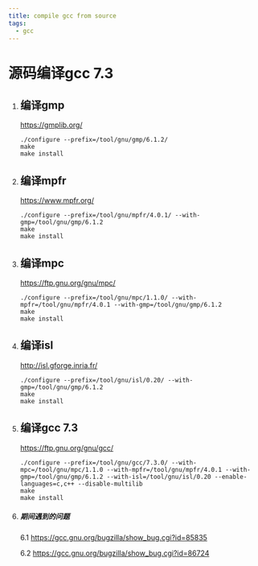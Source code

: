 ```yaml
---
title: compile gcc from source
tags:
  - gcc
---
```


<!--more-->
# 源码编译gcc 7.3

1. ## 编译gmp

    https://gmplib.org/

    ```
    ./configure --prefix=/tool/gnu/gmp/6.1.2/
    make
    make install
    ```

2. ## 编译mpfr

    https://www.mpfr.org/

    ```
    ./configure --prefix=/tool/gnu/mpfr/4.0.1/ --with-gmp=/tool/gnu/gmp/6.1.2
    make
    make install   
    ```

3. ## 编译mpc

   https://ftp.gnu.org/gnu/mpc/

   ```
   ./configure --prefix=/tool/gnu/mpc/1.1.0/ --with-mpfr=/tool/gnu/mpfr/4.0.1 --with-gmp=/tool/gnu/gmp/6.1.2
   make
   make install
   ```

4. ## 编译isl

   http://isl.gforge.inria.fr/

   ```
   ./configure --prefix=/tool/gnu/isl/0.20/ --with-gmp=/tool/gnu/gmp/6.1.2
   make
   make install
   ```

5. ## 编译gcc 7.3

   https://ftp.gnu.org/gnu/gcc/

   ```
   ./configure --prefix=/tool/gnu/gcc/7.3.0/ --with-mpc=/tool/gnu/mpc/1.1.0 --with-mpfr=/tool/gnu/mpfr/4.0.1 --with-gmp=/tool/gnu/gmp/6.1.2 --with-isl=/tool/gnu/isl/0.20 --enable-languages=c,c++ --disable-multilib
   make
   make install
   ```

6. ##### 期间遇到的问题

   6.1 https://gcc.gnu.org/bugzilla/show_bug.cgi?id=85835

   6.2 https://gcc.gnu.org/bugzilla/show_bug.cgi?id=86724
